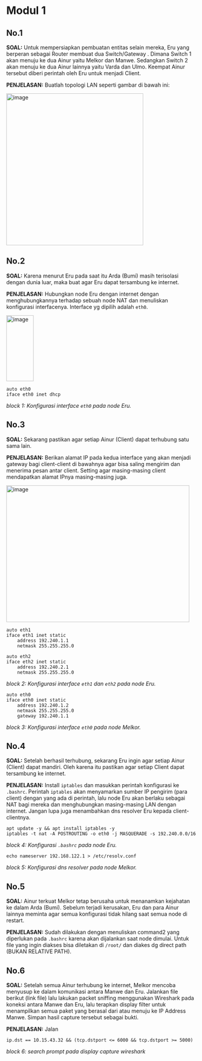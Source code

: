 # Modul 1

## No.1
**SOAL:** Untuk mempersiapkan pembuatan entitas selain mereka, Eru yang berperan sebagai Router membuat dua Switch/Gateway . Dimana Switch 1 akan menuju ke dua Ainur yaitu Melkor dan Manwe. Sedangkan Switch 2 akan menuju ke dua Ainur lainnya yaitu Varda dan Ulmo. Keempat Ainur tersebut diberi perintah oleh Eru untuk menjadi Client.

**PENJELASAN:** Buatlah topologi LAN seperti gambar di bawah ini:

<img width="362" height="401" alt="image" src="https://github.com/user-attachments/assets/5c8cdd3b-6c12-45b3-8f07-c0ed594b4fee" />

## No.2
**SOAL:** Karena menurut Eru pada saat itu Arda (Bumi) masih terisolasi dengan dunia luar, maka buat agar Eru dapat tersambung ke internet.

**PENJELASAN:**  Hubungkan node Eru dengan internet dengan menghubungkannya terhadap sebuah node NAT dan menuliskan konfigurasi interfacenya. Interface yg dipilih adalah `eth0`.

<img width="72" height="174" alt="image" src="https://github.com/user-attachments/assets/e63b10cd-0a77-4100-afd0-cfa6a7eb7335" />

```
auto eth0
iface eth0 inet dhcp
```
_block 1: Konfigurasi interface `eth0` pada node Eru._

## No.3
**SOAL:** Sekarang pastikan agar setiap Ainur (Client) dapat terhubung satu sama lain.

**PENJELASAN:** Berikan alamat IP pada kedua interface yang akan menjadi gateway bagi client-client di bawahnya agar bisa saling mengirim dan menerima pesan antar client. Setting agar masing-masing client mendapatkan alamat IPnya masing-masing juga.

<img width="484" height="361" alt="image" src="https://github.com/user-attachments/assets/dc79a119-0850-4cf8-b6cc-17959a3c68e7" />

```
auto eth1
iface eth1 inet static
	address 192.240.1.1
	netmask 255.255.255.0

auto eth2
iface eth2 inet static
	address 192.240.2.1
	netmask 255.255.255.0
```
_block 2: Konfigurasi interface `eth1` dan `eth2` pada node Eru._


```
auto eth0
iface eth0 inet static
	address 192.240.1.2
	netmask 255.255.255.0
	gateway 192.240.1.1
```
_block 3: Konfigurasi interface `eth0` pada node Melkor._

## No.4
**SOAL:** Setelah berhasil terhubung, sekarang Eru ingin agar setiap Ainur (Client) dapat mandiri. Oleh karena itu pastikan agar setiap Client dapat tersambung ke internet.

**PENJELASAN:**  Install `iptables` dan masukkan perintah konfigurasi ke `.bashrc`. Perintah `iptables` akan menyamarkan sumber IP pengirim (para client) dengan yang ada di perintah, lalu node Eru akan berlaku sebagai NAT bagi mereka dan menghubungkan masing-masing LAN dengan internet. Jangan lupa juga menambahkan dns resolver Eru kepada client-clientnya.

```
apt update -y && apt install iptables -y
iptables -t nat -A POSTROUTING -o eth0 -j MASQUERADE -s 192.240.0.0/16
```
_block 4: Konfigurasi `.bashrc` pada node Eru._
```
echo nameserver 192.168.122.1 > /etc/resolv.conf
```
_block 5: Konfigurasi dns resolver pada node Melkor._

## No.5
**SOAL:** Ainur terkuat Melkor tetap berusaha untuk menanamkan kejahatan ke dalam Arda (Bumi). Sebelum terjadi kerusakan, Eru dan para Ainur lainnya meminta agar semua konfigurasi tidak hilang saat semua node di restart.

**PENJELASAN:** Sudah dilakukan dengan menuliskan command2 yang diperlukan pada `.bashrc` karena akan dijalankan saat node dimulai. Untuk file yang ingin diakses bisa diletakan di `/root/` dan diakes dg direct path (BUKAN RELATIVE PATH).

## No.6
**SOAL:** Setelah semua Ainur terhubung ke internet, Melkor mencoba menyusup ke dalam komunikasi antara Manwe dan Eru. Jalankan file berikut (link file) lalu lakukan packet sniffing menggunakan Wireshark pada koneksi antara Manwe dan Eru, lalu terapkan display filter untuk menampilkan semua paket yang berasal dari atau menuju ke IP Address Manwe. Simpan hasil capture tersebut sebagai bukti.

**PENJELASAN:** Jalan

```
ip.dst == 10.15.43.32 && (tcp.dstport <= 6000 && tcp.dstport >= 5000)
```
_block 6: search prompt pada display capture wireshark_
